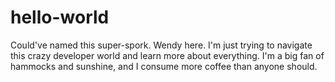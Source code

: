 # hello-world
Could've named this super-spork.
Wendy here. I'm just trying to navigate this crazy developer world and learn more about everything. 
I'm a big fan of hammocks and sunshine, and I consume more coffee than anyone should. 
